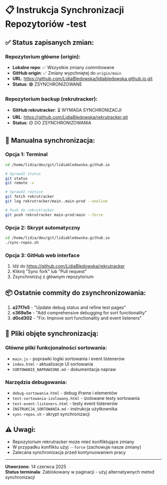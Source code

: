 # 📋 Instrukcja Synchronizacji Repozytoriów -test

## ✅ Status zapisanych zmian:

### Repozytorium główne (origin):
- **Lokalne repo**: ✅ Wszystkie zmiany commitowane
- **GitHub origin**: ✅ Zmiany wypchniętej do `origin/main`
- **URL**: https://github.com/LidiaBledowska/lidiabledowska.github.io.git
- **Status**: 🟢 ZSYNCHRONIZOWANE

### Repozytorium backup (rekrutracker):
- **GitHub rekrutracker**: ⏳ WYMAGA SYNCHRONIZACJI
- **URL**: https://github.com/LidiaBledowska/rekrutracker.git
- **Status**: 🟡 DO ZSYNCHRONIZOWANIA

## 🔧 Manualna synchronizacja:

### Opcja 1: Terminal
```bash
cd /home/lidia/dev/git/lidiabledowska.github.io

# Sprawdź status
git status
git remote -v

# Sprawdź różnice
git fetch rekrutracker
git log rekrutracker/main..main-prod --oneline

# Push do rekrutracker
git push rekrutracker main-prod:main --force
```

### Opcja 2: Skrypt automatyczny
```bash
cd /home/lidia/dev/git/lidiabledowska.github.io
./sync-repos.sh
```

### Opcja 3: GitHub web interface
1. Idź do https://github.com/LidiaBledowska/rekrutracker
2. Kliknij "Sync fork" lub "Pull request"
3. Zsynchronizuj z głównym repozytorium

## 📦 Ostatnie commity do zsynchronizowania:

1. **a27f7e5** - "Update debug status and refine test pages"
2. **c369a5e** - "Add comprehensive debugging for sort functionality"  
3. **d0cd302** - "Fix: Improve sort functionality and event listeners"

## 🎯 Pliki objęte synchronizacją:

### Główne pliki funkcjonalności sortowania:
- `main.js` - poprawki logiki sortowania i event listenerów
- `index.html` - aktualizacje UI sortowania
- `SORTOWANIE_NAPRAWIONE.md` - dokumentacja napraw

### Narzędzia debugowania:
- `debug-sortowania.html` - debug iframe i elementów
- `test-sortowania-izolowany.html` - izolowane testy sortowania
- `test-event-listeners.html` - testy event listenerów
- `INSTRUKCJA_SORTOWANIA.md` - instrukcja użytkownika
- `sync-repos.sh` - skrypt synchronizacji

## ⚠️ Uwagi:
- Repozytorium rekrutracker może mieć konfliktujące zmiany
- W przypadku konfliktu użyj `--force` (zachowuje nasze zmiany)
- Zalecana synchronizacja przed kontynuowaniem pracy

---
**Utworzono**: 14 czerwca 2025  
**Status terminala**: Zablokowany w paginacji - użyj alternatywnych metod synchronizacji
